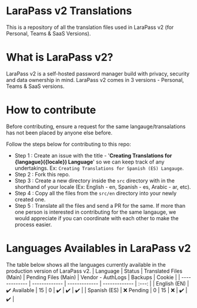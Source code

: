 # LaraPass v2 Translations
This is a repository of all the translation files used in LaraPass v2 (for Personal, Teams &amp; SaaS Versions). 

# What is LaraPass v2?
LaraPass v2 is a self-hosted password manager build with privacy, security and data ownership in mind. LaraPass v2 comes in 3 versions - Personal, Teams & SaaS versions.

# How to contribute
Before contributing, ensure a request for the same langauge/transalations has not been placed by anyone else before.

Follow the steps below for contributing to this repo:
- Step 1 : Create an issue with the title - '**Creating Translations for {langague}({locale}) Language**' so we can keep track of any undertakings. Ex: `Creating Translations for Spanish (ES) Langauge`.
- Step 2 : Fork this repo.
- Step 3 : Create a new directory inside the `src` directory with in the shorthand of your locale (Ex: English - en, Spanish - es, Arabic - ar, etc).
- Step 4 : Copy all the files from the `src/en` directory into your newly created one.
- Step 5 : Translate all the files and send a PR for the same. If more than one person is interested in contributing for the same langauge, we would appreciate if you can coordinate with each other to make the process easier.

# Languages Availables in LaraPass v2
The table below shows all the languages currently available in the production version of LaraPass v2. 
| Language  | Status | Translated Files (Main) | Pending Files (Main) | Vendor - AuthLogs \| Backups \| Cookie |
| ------------- | ------------- | ------------- | ------------- | :---: |
| English (EN)  | :heavy_check_mark: Available  | 15  | 0  | :heavy_check_mark: \| :heavy_check_mark: \| :heavy_check_mark:  |
| Spanish (ES)  | :x: Pending  | 0 | 15  | :x: \| :heavy_check_mark: \| :heavy_check_mark:  |
